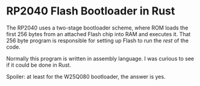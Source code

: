 # RP2040 Flash Bootloader in Rust

The RP2040 uses a two-stage bootloader scheme, where ROM loads the first 256
bytes from an attached Flash chip into RAM and executes it. That 256 byte
program is responsible for setting up Flash to run the _rest_ of the code.

Normally this program is written in assembly language. I was curious to see if
it could be done in Rust.

Spoiler: at least for the W25Q080 bootloader, the answer is yes.
